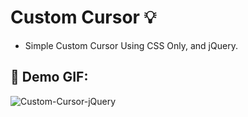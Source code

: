 # Custom Cursor :bulb:
- Simple Custom Cursor Using CSS Only, and jQuery.

## :camera_flash: Demo GIF:
![Custom-Cursor-jQuery](https://github.com/Hager-elhwarii/Intro-to-jQuery/assets/80959882/1a531d14-ccb3-4232-bcb0-d668c640e3b1)

